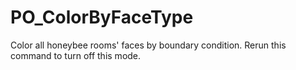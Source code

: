 # PO_ColorByFaceType

Color all honeybee rooms&apos; faces by boundary condition. 
Rerun this command to turn off this mode.
